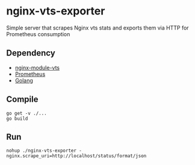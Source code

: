 nginx-vts-exporter
===
Simple server that scrapes Nginx vts stats and exports them via HTTP for Prometheus consumption

Dependency
---
* [nginx-module-vts](https://github.com/vozlt/nginx-module-vts)
* [Prometheus](https://prometheus.io/)
* [Golang](https://golang.org/)

Compile
---
```
go get -v ./...
go build
```

Run
---
```
nohup ./nginx-vts-exporter -nginx.scrape_uri=http://localhost/status/format/json
```